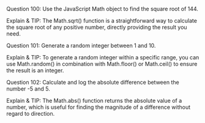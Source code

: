 Question 100: Use the JavaScript Math object to find the square root of 144.

Explain & TIP: The Math.sqrt() function is a straightforward way to calculate the square root of any positive number, directly providing the result you need.



Question 101: Generate a random integer between 1 and 10.

Explain & TIP: To generate a random integer within a specific range, you can use Math.random() in combination with Math.floor() or Math.ceil() to ensure the result is an integer.



Question 102: Calculate and log the absolute difference between the number -5 and 5.

Explain & TIP: The Math.abs() function returns the absolute value of a number, which is useful for finding the magnitude of a difference without regard to direction.

